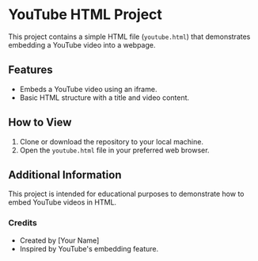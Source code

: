 # YouTube HTML Project

This project contains a simple HTML file (`youtube.html`) that demonstrates embedding a YouTube video into a webpage.

## Features

- Embeds a YouTube video using an iframe.
- Basic HTML structure with a title and video content.

## How to View

1. Clone or download the repository to your local machine.
2. Open the `youtube.html` file in your preferred web browser.

## Additional Information

This project is intended for educational purposes to demonstrate how to embed YouTube videos in HTML.

### Credits

- Created by [Your Name]
- Inspired by YouTube's embedding feature.
